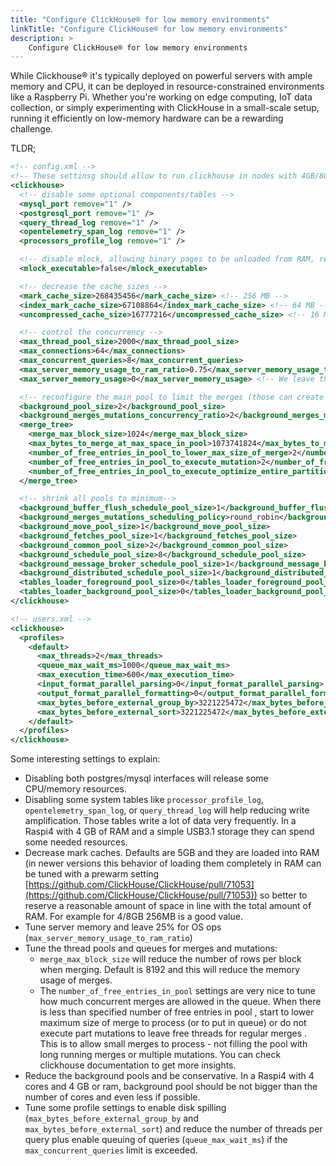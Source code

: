 ```yaml
---
title: "Configure ClickHouse® for low memory environments"
linkTitle: "Configure ClickHouse® for low memory environments"
description: >
    Configure ClickHouse® for low memory environments
---
```


While Clickhouse® it's typically deployed on powerful servers with ample memory and CPU, it can be deployed in resource-constrained environments like a Raspberry Pi. Whether you're working on edge computing, IoT data collection, or simply experimenting with ClickHouse in a small-scale setup, running it efficiently on low-memory hardware can be a rewarding challenge.

TLDR;

```xml
<!-- config.xml -->
<!-- These settinsg should allow to run clickhouse in nodes with 4GB/8GB RAM -->
<clickhouse>
  <!-- disable some optional components/tables -->
  <mysql_port remove="1" />
  <postgresql_port remove="1" />  
  <query_thread_log remove="1" />
  <opentelemetry_span_log remove="1" />
  <processors_profile_log remove="1" />   

  <!-- disable mlock, allowing binary pages to be unloaded from RAM, relying on Linux defaults -->
  <mlock_executable>false</mlock_executable> 

  <!-- decrease the cache sizes -->
  <mark_cache_size>268435456</mark_cache_size> <!-- 256 MB -->
  <index_mark_cache_size>67108864</index_mark_cache_size> <!-- 64 MB -->
  <uncompressed_cache_size>16777216</uncompressed_cache_size> <!-- 16 MB -->

  <!-- control the concurrency -->
  <max_thread_pool_size>2000</max_thread_pool_size>
  <max_connections>64</max_connections>
  <max_concurrent_queries>8</max_concurrent_queries>
  <max_server_memory_usage_to_ram_ratio>0.75</max_server_memory_usage_to_ram_ratio> <!-- 75% of the RAM, leave more for the system -->
  <max_server_memory_usage>0</max_server_memory_usage> <!-- We leave the overcommiter to manage available ram for queries-->

  <!-- reconfigure the main pool to limit the merges (those can create problems if the insert pressure is high) -->
  <background_pool_size>2</background_pool_size>
  <background_merges_mutations_concurrency_ratio>2</background_merges_mutations_concurrency_ratio>
  <merge_tree>
    <merge_max_block_size>1024</merge_max_block_size>
    <max_bytes_to_merge_at_max_space_in_pool>1073741824</max_bytes_to_merge_at_max_space_in_pool> <!-- 1 GB max part-->
    <number_of_free_entries_in_pool_to_lower_max_size_of_merge>2</number_of_free_entries_in_pool_to_lower_max_size_of_merge>
    <number_of_free_entries_in_pool_to_execute_mutation>2</number_of_free_entries_in_pool_to_execute_mutation>
    <number_of_free_entries_in_pool_to_execute_optimize_entire_partition>2</number_of_free_entries_in_pool_to_execute_optimize_entire_partition>
  </merge_tree>

  <!-- shrink all pools to minimum-->
  <background_buffer_flush_schedule_pool_size>1</background_buffer_flush_schedule_pool_size>
  <background_merges_mutations_scheduling_policy>round_robin</background_merges_mutations_scheduling_policy>
  <background_move_pool_size>1</background_move_pool_size>
  <background_fetches_pool_size>1</background_fetches_pool_size>
  <background_common_pool_size>2</background_common_pool_size>
  <background_schedule_pool_size>8</background_schedule_pool_size>
  <background_message_broker_schedule_pool_size>1</background_message_broker_schedule_pool_size>
  <background_distributed_schedule_pool_size>1</background_distributed_schedule_pool_size>
  <tables_loader_foreground_pool_size>0</tables_loader_foreground_pool_size>
  <tables_loader_background_pool_size>0</tables_loader_background_pool_size>   
</clickhouse>
```

```xml
<!-- users.xml -->
<clickhouse>
  <profiles>
    <default>
      <max_threads>2</max_threads>
      <queue_max_wait_ms>1000</queue_max_wait_ms>
      <max_execution_time>600</max_execution_time>
      <input_format_parallel_parsing>0</input_format_parallel_parsing>
      <output_format_parallel_formatting>0</output_format_parallel_formatting>
      <max_bytes_before_external_group_by>3221225472</max_bytes_before_external_group_by> <!-- 3 GB -->
      <max_bytes_before_external_sort>3221225472</max_bytes_before_external_sort> <!-- 3 GB -->
    </default>
  </profiles>
</clickhouse>
```

Some interesting settings to explain:

- Disabling both postgres/mysql interfaces will release some CPU/memory resources.
- Disabling some system tables like `processor_profile_log`, `opentelemetry_span_log`, or `query_thread_log`  will help reducing write amplification. Those tables write a lot of data very frequently. In a Raspi4 with 4 GB of RAM and a simple USB3.1 storage they can spend some needed resources.
- Decrease mark caches. Defaults are 5GB and they are loaded into RAM (in newer versions this behavior of loading them completely in RAM can be tuned with a prewarm setting [https://github.com/ClickHouse/ClickHouse/pull/71053](https://github.com/ClickHouse/ClickHouse/pull/71053)) so better to reserve a reasonable amount of space in line with the total amount of RAM. For example for 4/8GB 256MB is a good value.
- Tune server memory and leave 25% for OS ops (`max_server_memory_usage_to_ram_ratio`)
- Tune the thread pools and queues for merges and mutations:
    - `merge_max_block_size`  will reduce the number of rows per block when merging. Default is 8192 and this will reduce the memory usage of merges.
    - The `number_of_free_entries_in_pool`  settings are very nice to tune how much concurrent merges are allowed in the queue. When there is less than specified number of free entries in pool , start to lower maximum size of merge to process (or to put in queue) or do not execute part mutations to leave free threads for regular merges . This is to allow small merges to process - not filling the pool with long running merges or multiple mutations. You can check clickhouse documentation to get more insights.
- Reduce the background pools and be conservative. In a Raspi4 with 4 cores and 4 GB or ram, background pool should be not bigger than the number of cores and even less if possible.
- Tune some profile settings to enable disk spilling (`max_bytes_before_external_group_by`  and `max_bytes_before_external_sort`) and reduce the number of threads per query plus enable queuing of queries (`queue_max_wait_ms`) if the `max_concurrent_queries`  limit is exceeded.
